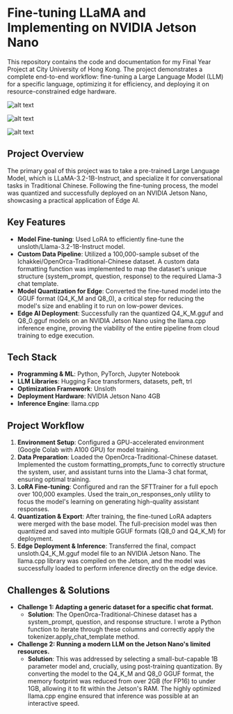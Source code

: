 # Fine-tuning LLaMA and Implementing on NVIDIA Jetson Nano
This repository contains the code and documentation for my Final Year Project at City University of Hong Kong. The project demonstrates a complete end-to-end workflow: fine-tuning a Large Language Model (LLM) for a specific language, optimizing it for efficiency, and deploying it on resource-constrained edge hardware.

![alt text](https://img.shields.io/badge/Python-3.10+-blue.svg)

![alt text](https://img.shields.io/badge/PyTorch-%23EE4C2C.svg?&style=flat&logo=PyTorch&logoColor=white)

![alt text](https://img.shields.io/badge/%F0%9F%A4%97%20Hugging%20Face-Models-yellow)

## Project Overview
The primary goal of this project was to take a pre-trained Large Language Model, which is LLaMA-3.2-1B-Instruct, and specialize it for conversational tasks in Traditional Chinese. Following the fine-tuning process, the model was quantized and successfully deployed on an NVIDIA Jetson Nano, showcasing a practical application of Edge AI.

## Key Features
- **Model Fine-tuning**: Used LoRA to efficiently fine-tune the unsloth/Llama-3.2-1B-Instruct model.
- **Custom Data Pipeline**: Utilized a 100,000-sample subset of the lchakkei/OpenOrca-Traditional-Chinese dataset. A custom data formatting function was implemented to map the dataset's unique structure (system_prompt, question, response) to the required Llama-3 chat template.
- **Model Quantization for Edge**: Converted the fine-tuned model into the GGUF format (Q4_K_M and Q8_0), a critical step for reducing the model's size and enabling it to run on low-power devices.
- **Edge AI Deployment**: Successfully ran the quantized Q4_K_M.gguf and Q8_0.gguf models on an NVIDIA Jetson Nano using the llama.cpp inference engine, proving the viability of the entire pipeline from cloud training to edge execution.

## Tech Stack
- **Programming & ML**: Python, PyTorch, Jupyter Notebook
- **LLM Libraries**: Hugging Face transformers, datasets, peft, trl
- **Optimization Framework**: Unsloth
- **Deployment Hardware**: NVIDIA Jetson Nano 4GB
- **Inference Engine**: llama.cpp

## Project Workflow
1. **Environment Setup**: Configured a GPU-accelerated environment (Google Colab with A100 GPU) for model training.
2. **Data Preparation**: Loaded the OpenOrca-Traditional-Chinese dataset. Implemented the custom formatting_prompts_func to correctly structure the system, user, and assistant turns into the Llama-3 chat format, ensuring optimal training.
3. **LoRA Fine-tuning**: Configured and ran the SFTTrainer for a full epoch over 100,000 examples. Used the train_on_responses_only utility to focus the model's learning on generating high-quality assistant responses.
4. **Quantization & Export**: After training, the fine-tuned LoRA adapters were merged with the base model. The full-precision model was then quantized and saved into multiple GGUF formats (Q8_0 and Q4_K_M) for deployment.
5. **Edge Deployment & Inference**: Transferred the final, compact unsloth.Q4_K_M.gguf model file to an NVIDIA Jetson Nano. The llama.cpp library was compiled on the Jetson, and the model was successfully loaded to perform inference directly on the edge device.

## Challenges & Solutions
- **Challenge 1: Adapting a generic dataset for a specific chat format.**
  - **Solution**: The OpenOrca-Traditional-Chinese dataset has a system_prompt, question, and response structure. I wrote a Python function to iterate through these columns and correctly apply the tokenizer.apply_chat_template method.
- **Challenge 2: Running a modern LLM on the Jetson Nano's limited resources.**
  - **Solution**: This was addressed by selecting a small-but-capable 1B parameter model and, crucially, using post-training quantization. By converting the model to the Q4_K_M and Q8_0 GGUF format, the memory footprint was reduced from over 2GB (for FP16) to under 1GB, allowing it to fit within the Jetson's RAM. The highly optimized llama.cpp engine ensured that inference was possible at an interactive speed.
